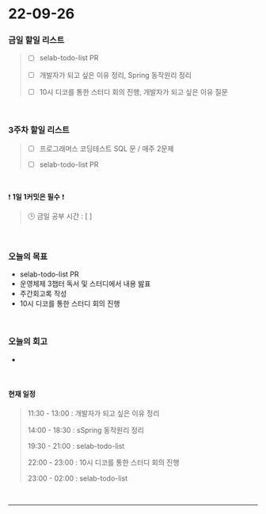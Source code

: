 # 22-09-26

### 금일 할일 리스트
> - [ ]  selab-todo-list PR
>
> - [ ]  개발자가 되고 싶은 이유 정리, Spring 동작원리 정리
>
> - [ ]  10시 디코를 통한 스터디 회의 진행, 개발자가 되고 싶은 이유 질문

<br/>

### 3주차 할일 리스트  

> - [ ]  프로그래머스 코딩테스트 SQL 문 / 매주 2문제  
>
> - [ ]  selab-todo-list PR

<br/>

❗ **1일 1커밋은 필수** ❗
> 🕒 금일 공부 시간 :  [  ]    
  
<br/>

### 오늘의 목표
- selab-todo-list PR
- 운영체제 3챕터 독서 및 스터디에서 내용 밢표
- 주간회고록 작성
- 10시 디코를 통한 스터디 회의 진행

<br>

### 오늘의 회고
- 


<br>

#### 현재 일정  
> 11:30 - 13:00 : 개발자가 되고 싶은 이유 정리
>
> 14:00 - 18:30 : sSpring 동작원리 정리
>
> 19:30 - 21:00 : selab-todo-list
>
> 22:00 - 23:00 : 10시 디코를 통한 스터디 회의 진행
>
> 23:00 - 02:00 : selab-todo-list

<br/>

------------  